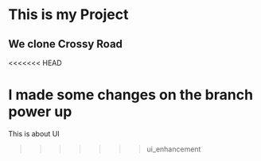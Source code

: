 # This is my Project
## We clone Crossy Road

<<<<<<< HEAD

I made some changes on the branch power up
=======
This is about UI
>>>>>>> ui_enhancement
